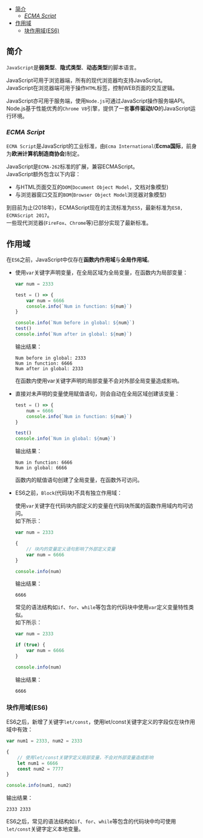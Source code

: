 <!-- TOC -->

- [简介](#简介)
	- [*ECMA Script*](#ecma-script)
- [作用域](#作用域)
	- [块作用域(ES6)](#块作用域es6)

<!-- /TOC -->



## 简介
`JavaScript`是**弱类型**、**隐式类型**、**动态类型**的脚本语言。

JavaScript可用于浏览器端，所有的现代浏览器均支持JavaScript。  
JavaScript在浏览器端可用于操作`HTML`标签，控制WEB页面的交互逻辑。

JavaScript亦可用于服务端，使用`Node.js`可通过JavaScript操作服务端API。  
Node.js基于性能优秀的`Chrome V8`引擎，提供了一套**事件驱动I/O**的JavaScript运行环境。

### *ECMA Script*
`ECMA Script`是JavaScript的工业标准，由`Ecma International`(**Ecma国际**，前身为**欧洲计算机制造商协会**)制定。

JavaScript是`ECMA-262`标准的扩展，兼容ECMAScript。  
JavaScript额外包含以下内容：

- 与HTML页面交互的`DOM`(`Document Object Model`，文档对象模型)
- 与浏览器窗口交互的`BOM`(`Browser Object Model`浏览器对象模型)

到目前为止(2018年)，ECMAScript现在的主流标准为`ES5`，最新标准为`ES8, ECMAScript 2017`。  
一些现代浏览器(`FireFox`、`Chrome`等)已部分实现了最新标准。



## 作用域
在`ES6`之前，JavaScript中仅存在**函数内作用域**与**全局作用域**。

- 使用`var`关键字声明变量，在全局区域为全局变量，在函数内为局部变量：

	```js
	var num = 2333
	
	test = () => {
		var num = 6666
		console.info(`Num in function: ${num}`)
	}

	console.info(`Num before in global: ${num}`)
	test()
	console.info(`Num after in global: ${num}`)
	```

	输出结果：

	```
	Num before in global: 2333
	Num in function: 6666
	Num after in global: 2333
	```

	在函数内使用var关键字声明的局部变量不会对外部全局变量造成影响。

- 直接对未声明的变量使用赋值语句，则会自动在全局区域创建该变量：

	```js
	test = () => {
		num = 6666
		console.info(`Num in function: ${num}`)
	}
	
	test()
	console.info(`Num in global: ${num}`)
	```

	输出结果：

	```
	Num in function: 6666
	Num in global: 6666
	```

	函数内的赋值语句创建了全局变量，在函数外可访问。

- ES6之前，`Block`(代码块)不具有独立作用域：

	使用`var`关键字在代码块内部定义的变量在代码块所属的函数作用域内均可访问。  
	如下所示：

	```js
	var num = 2333

	{
		// 块内的变量定义语句影响了外部定义变量
		var num = 6666
	}
	
	console.info(num)
	```

	输出结果：

	```
	6666
	```

	常见的语法结构如`if`、`for`、`while`等包含的代码块中使用`var`定义变量特性类似。  
	如下所示：

	```js
	var num = 2333

	if (true) {
		var num = 6666
	}

	console.info(num)
	```

	输出结果：

	```
	6666
	```

### 块作用域(ES6)
ES6之后，新增了关键字`let/const`，使用let/const关键字定义的字段仅在块作用域中有效：

```js
var num1 = 2333, num2 = 2333

{
	// 使用let/const关键字定义局部变量，不会对外部变量造成影响
	let num1 = 6666
	const num2 = 7777
}

console.info(num1, num2)
```

输出结果：

```
2333 2333
```

ES6之后，常见的语法结构如`if`、`for`、`while`等包含的代码块中均可使用`let/const`关键字定义本地变量。
